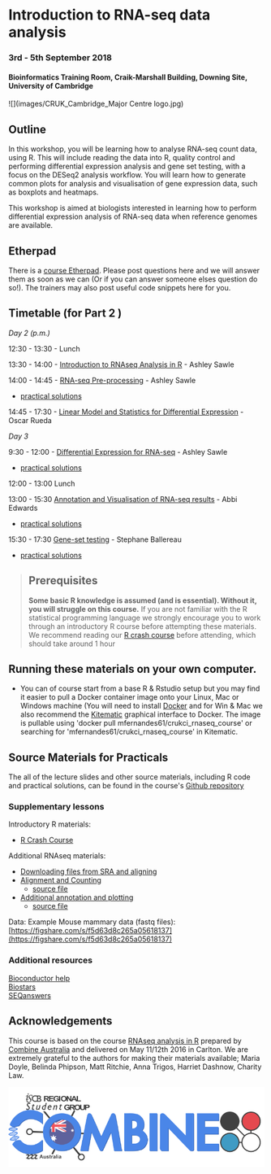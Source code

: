 # Introduction to RNA-seq data analysis 
### 3rd - 5th September 2018
#### Bioinformatics Training Room, Craik-Marshall Building, Downing Site, University of Cambridge

![](images/CRUK_Cambridge_Major Centre logo.jpg)


## Outline

In this workshop, you will be learning how to analyse RNA-seq count data, using R. This will include reading the data into R, quality control and performing differential expression analysis and gene set testing, with a focus on the DESeq2 analysis workflow. You will learn how to generate common plots for analysis and visualisation of gene expression data, such as boxplots and heatmaps. 

This workshop is aimed at biologists interested in learning how to perform differential expression analysis of RNA-seq data when reference genomes are available. 

## Etherpad

There is a [course Etherpad](https://tinyurl.com/RNAseq092018). Please post questions here and we will answer them as soon as we can (Or if you can answer someone elses question do so!). The trainers may also post useful code snippets here for you.

## Timetable (for Part 2 )

_Day 2 (p.m.)_

12:30 - 13:30 - Lunch

13:30 - 14:00 - [Introduction to RNAseq Analysis in R](html/00_Introduction_to_RNAseq_Analysis.html) - Ashley Sawle

14:00 - 14:45 - [RNA-seq Pre-processing](html/02_Preprocessing_Data.nb.html) - Ashley Sawle  
- [practical solutions](Course_Materials/solutions/02_Preprocessing_Data.Solutions.nb.html)

14:45 - 17:30 - [Linear Model and Statistics for Differential Expression](slides/LinearModels.pdf) - Oscar Rueda

_Day 3_

9:30 - 12:00 - [Differential Expression for RNA-seq](html/04_DE_analysis_with_DESeq2.nb.html) - Ashley Sawle  
- [practical solutions](Course_Materials/solutions/04_DE_analysis.Solutions.nb.html)

12:00 - 13:00 Lunch

13:00 - 15:30 [Annotation and Visualisation of RNA-seq results](html/05_Annotation_and_Visualisation.nb.html) - Abbi Edwards  
- [practical solutions](Course_Materials/solutions/05_Annotation_and_Visualisation.Solutions.nb.html)

15:30 - 17:30 [Gene-set testing](html/06_Gene_set_testing.nb.html) - Stephane Ballereau  
- [practical solutions](Course_Materials/solutions/06_Gene_set_testing.Solutions.nb.html)

> ## Prerequisites
>
> __**Some basic R knowledge is assumed (and is essential). Without it, you will struggle on this course.**__ 
> If you are not familiar with the R statistical programming language we
> strongly encourage you to work through an introductory R course before
> attempting these materials.
> We recommend reading our [R crash course](https://bioinformatics-core-shared-training.github.io/r-crash-course/)
> before attending, which should take around 1 hour
>

## Running these materials on your own computer.
- You can of course start from a base R & Rstudio setup but you may find it easier to pull a Docker
container image onto your Linux, Mac or Windows machine (You will need to install [Docker](https://www.docker.com/community-edition) and for Win & Mac we also recommend the [Kitematic](https://github.com/docker/kitematic ) graphical interface to Docker. The image is pullable using 'docker pull mfernandes61/crukci_rnaseq_course'
or searching for 'mfernandes61/crukci_rnaseq_course' in Kitematic.

## Source Materials for Practicals

The all of the lecture slides and other source materials, including R code and 
practical solutions, can be found in the course's [Github 
repository](https://github.com/bioinformatics-core-shared-training/RNAseq_September_2018)

### Supplementary lessons

Introductory R materials:

- [R Crash Course](https://bioinformatics-core-shared-training.github.io/r-crash-course/)

Additional RNAseq materials:

- [Downloading files from SRA and aligning](Supplementary_Materials/S1_Getting_raw_reads_from_SRA.html)
- [Alignment and Counting](Supplementary_Materials/S2_Read_Counts_with_Subread.html)
    + [source file](Supplementary_Materials/S2_Read_Counts_with_Subread.Rmd)
- [Additional annotation and plotting](Supplementary_Materials/S3_Annotation_and_Visualisation.html)
    + [source file](Supplementary_Materials/S3_Annotation_and_Visualisation.Rmd)

Data: Example Mouse mammary data (fastq files): 
	[https://figshare.com/s/f5d63d8c265a05618137](https://figshare.com/s/f5d63d8c265a05618137)

### Additional resources

[Bioconductor help](https://www.bioconductor.org/help/)  
[Biostars](https://www.biostars.org/)  
[SEQanswers](http://seqanswers.com/)  

## Acknowledgements

This course is based on the course [RNAseq analysis in R](http://combine-australia.github.io/2016-05-11-RNAseq/) prepared by [Combine Australia](https://combine.org.au/) and delivered on May 11/12th 2016 in Carlton. We are extremely grateful to the authors for making their materials available; Maria Doyle, Belinda Phipson, Matt Ritchie, Anna Trigos, Harriet Dashnow, Charity Law.

![](images/combine_banner_small.png)
